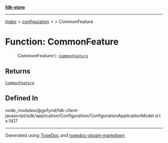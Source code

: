 [**fdk-store**](../../../README.md)
***

[Index](../../../API.md) > [configuration](../../README.md) > [<internal>](../README.md) > CommonFeature

# Function: CommonFeature

> **CommonFeature**(): [`CommonFeature`](../type-aliases/type-alias.CommonFeature.md)

## Returns

[`CommonFeature`](../type-aliases/type-alias.CommonFeature.md)

## Defined In

node\_modules/@gofynd/fdk-client-javascript/sdk/application/Configuration/ConfigurationApplicationModel.d.ts:1417

***
Generated using [TypeDoc](https://typedoc.org/) and [typedoc-plugin-markdown](https://www.npmjs.com/package/typedoc-plugin-markdown)

